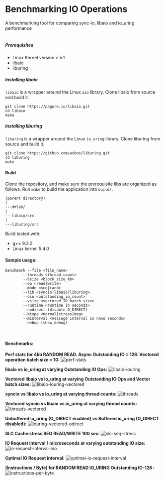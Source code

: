 # Benchmarking IO Operations

A benchmarking tool for comparing sync-io, libaio and io_uring performance
<br />
<br />

##### Prerequisites

- Linux Kernel version > 5.1
- libaio
- liburing

##### Installing libaio
`libaio` is a wrapper around the Linux `aio` library. Clone libaio from source and build it.

```shell
git clone https://pagure.io/libaio.git
cd libaio
make
```

##### Installing liburing
`liburing` is a wrapper around the Linux `io_uring` library. Clone liburing from source and build it.

```shell
git clone https://github.com/axboe/liburing.git
cd liburing
make
```

#### Build
Clone the repository, and make sure the prerequisite libs are organized as follows. Run `make` to build the application into `build/`.
```shell
(parent directory)
|
---dmlab/
|
---libaio/src
|
---liburing/src
```
Build tested with:

- g++ 9.3.0
- Linux kernel 5.4.0


#### Sample usage:

```shell
benchmark --file <file_name>
        --threads <thread_count>
        --bsize <block_size_kb>
        --op <read|write>
        --mode <seq|rand>
        --lib <syncio|libaio|liburing>
        --oio <outstanding_io_count>
        --vsize <vectored IO batch size>
        --runtime <runtime in seconds>
        --nodirect (disable O_DIRECT)
        --btype <normal|stress|msg>
        --minterval <message interval in nano seconds>
        --debug (show_debug)
```
<br />

#### Benchmarks:

**Perf stats for 4kb RANDOM READ. Async Outstanding IO = 128. Vectored operation batch size = 10:**
![perf-stats](benchmarks/perf-stats.png)
<br />

**libaio vs io_uring at varying Outstanding IO Ops:**
![libaio-iouring](benchmarks/libaio-iouring.png)
<br />

**Vectored libaio vs io_uring at varying Outstanding IO Ops and Vector batch sizes:**
![libaio-iouring-vectored](benchmarks/libaio-iouring-vectored.png)
<br />

**syncio vs libaio vs io_uring at varying thread counts:**
![threads](benchmarks/threads.png)
<br />

**Vectored syncio vs libaio vs io_uring at varying thread counts:**
![threads-vectored](benchmarks/threads-vectored.png)
<br />

**Unbuffered io_uring (O_DIRECT enabled) vs Buffered io_uring (O_DIRECT disabled):**
![iouring-vectored-odirect](benchmarks/iouring-vectored-odirect.png)
<br />

**SLC Cache stress SEQ READ/WRITE 100 sec:**
![slc-seq-stress](benchmarks/slc-seq-stress.png)
<br />

**IO Request interval 1 microseconds at varying outstanding IO size:**
![io-request-interval-oio](benchmarks/io-request-interval-oio.png)
<br />

**Optimal IO Request interval:**
![optimal-io-request-interval](benchmarks/optimal-io-request-interval.png)
<br />

**(Instructions / Byte) for RANDOM READ IO_URING Outstanding IO-128 :**
![instructions-per-byte](benchmarks/instructions-per-byte.png)
<br />
